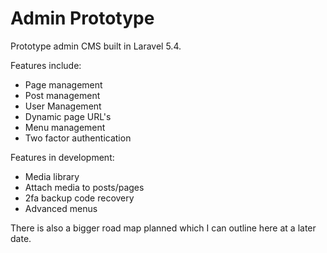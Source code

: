 # Admin Prototype
Prototype admin CMS built in Laravel 5.4.

Features include:
* Page management
* Post management
* User Management
* Dynamic page URL's
* Menu management
* Two factor authentication

Features in development:
* Media library
* Attach media to posts/pages
* 2fa backup code recovery
* Advanced menus

There is also a bigger road map planned which I can outline here at a later date.